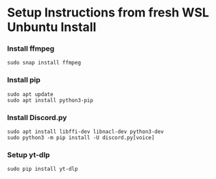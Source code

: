 # Setup Instructions from fresh WSL Unbuntu Install

### Install ffmpeg  
```
sudo snap install ffmpeg
```

### Install pip
```
sudo apt update
sudo apt install python3-pip
```

### Install Discord.py
```
sudo apt install libffi-dev libnacl-dev python3-dev
sudo python3 -m pip install -U discord.py[voice]
```

### Setup yt-dlp
```
sudo pip install yt-dlp
```

